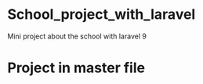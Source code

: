 # School_project_with_laravel
Mini project about the school with laravel 9
# Project in master file
